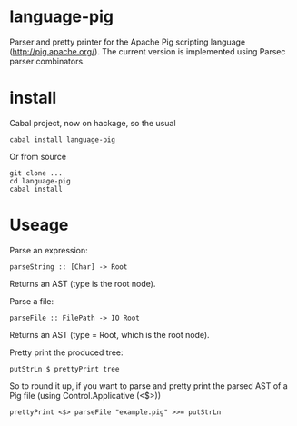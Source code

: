 # language-pig #

Parser and pretty printer for the Apache Pig scripting language (http://pig.apache.org/). The current version is implemented using Parsec parser combinators.

# install #

Cabal project, now on hackage, so the usual

```
cabal install language-pig
```

Or from source

```
git clone ...
cd language-pig
cabal install
```

# Useage #

Parse an expression:

```
parseString :: [Char] -> Root
```

Returns an AST (type is the root node).

Parse a file:

```
parseFile :: FilePath -> IO Root
```

Returns an AST (type = Root, which is the root node).

Pretty print the produced tree:
```
putStrLn $ prettyPrint tree
```

So to round it up, if you want to parse and pretty print the parsed AST of a Pig file (using Control.Applicative (<$>))

```
prettyPrint <$> parseFile "example.pig" >>= putStrLn
```
